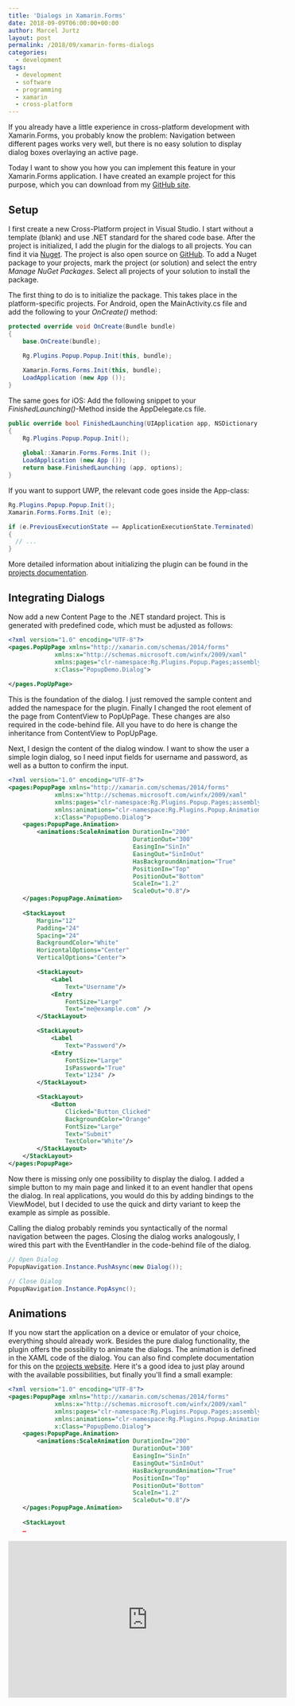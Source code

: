 ```yaml
---
title: 'Dialogs in Xamarin.Forms'
date: 2018-09-09T06:00:00+00:00
author: Marcel Jurtz
layout: post
permalink: /2018/09/xamarin-forms-dialogs
categories:
  - development
tags:
  - development
  - software
  - programming
  - xamarin
  - cross-platform
---
```


If you already have a little experience in cross-platform development with Xamarin.Forms, 
you probably know the problem: Navigation between different pages works very well, 
but there is no easy solution to display dialog boxes overlaying an active page.

Today I want to show you how you can implement this feature in your Xamarin.Forms application. 
I have created an example project for this purpose, which you can download from my 
[GitHub site](https://github.com/MarcelJurtz/XamarinDialogDemo).

## Setup

I first create a new Cross-Platform project in Visual Studio. 
I start without a template (blank) and use .NET standard for the shared code base. 
After the project is initialized, I add the plugin for the dialogs to all projects. 
You can find it via [Nuget](https://www.nuget.org/packages/Rg.Plugins.Popup/). 
The project is also open source on [GitHub](https://github.com/rotorgames/Rg.Plugins.Popup). 
To add a Nuget package to your projects, mark the project (or solution) and select the entry 
*Manage NuGet Packages*. Select all projects of your solution to install the package.

The first thing to do is to initialize the package. This takes place in the platform-specific projects. 
For Android, open the MainActivity.cs file and add the following to your *OnCreate()* method:

```csharp 
protected override void OnCreate(Bundle bundle)
{
    base.OnCreate(bundle);

    Rg.Plugins.Popup.Popup.Init(this, bundle);
        
    Xamarin.Forms.Forms.Init(this, bundle);
    LoadApplication (new App ());
}
```

The same goes for iOS: Add the following snippet to your *FinishedLaunching()*-Method inside the AppDelegate.cs file.

```csharp 
public override bool FinishedLaunching(UIApplication app, NSDictionary options)
{
    Rg.Plugins.Popup.Popup.Init();
      
    global::Xamarin.Forms.Forms.Init ();
    LoadApplication (new App ());
    return base.FinishedLaunching (app, options);
}
```


If you want to support UWP, the relevant code goes inside the App-class:

```csharp 
Rg.Plugins.Popup.Popup.Init();
Xamarin.Forms.Forms.Init (e);

if (e.PreviousExecutionState == ApplicationExecutionState.Terminated)
{
  // ...
}
```

More detailed information about initializing the plugin can be found in the 
[projects documentation](https://github.com/rotorgames/Rg.Plugins.Popup/wiki/Getting-started).

## Integrating Dialogs

Now add a new Content Page to the .NET standard project. This is generated with predefined code, which must be adjusted as follows:

```xml 
<?xml version="1.0" encoding="UTF-8"?>
<pages.PopUpPage xmlns="http://xamarin.com/schemas/2014/forms" 
             xmlns:x="http://schemas.microsoft.com/winfx/2009/xaml"
             xmlns:pages="clr-namespace:Rg.Plugins.Popup.Pages;assembly=Rg.Plugins.Popup"
             x:Class="PopupDemo.Dialog">
    
</pages.PopUpPage>
```

This is the foundation of the dialog. I just removed the sample content and added the namespace for the plugin. 
Finally I changed the root element of the page from ContentView to PopUpPage. 
These changes are also required in the code-behind file. 
All you have to do here is change the inheritance from ContentView to PopUpPage.

Next, I design the content of the dialog window. I want to show the user a simple login dialog, 
so I need input fields for username and password, as well as a button to confirm the input.

```xml 
<?xml version="1.0" encoding="UTF-8"?>
<pages:PopupPage xmlns="http://xamarin.com/schemas/2014/forms" 
             xmlns:x="http://schemas.microsoft.com/winfx/2009/xaml"
             xmlns:pages="clr-namespace:Rg.Plugins.Popup.Pages;assembly=Rg.Plugins.Popup"
             xmlns:animations="clr-namespace:Rg.Plugins.Popup.Animations;assembly=Rg.Plugins.Popup"
             x:Class="PopupDemo.Dialog">
    <pages:PopupPage.Animation>
        <animations:ScaleAnimation DurationIn="200"
                                   DurationOut="300"
                                   EasingIn="SinIn"
                                   EasingOut="SinInOut"
                                   HasBackgroundAnimation="True"
                                   PositionIn="Top"
                                   PositionOut="Bottom"
                                   ScaleIn="1.2"
                                   ScaleOut="0.8"/>
    </pages:PopupPage.Animation>
    
    <StackLayout
        Margin="12"
        Padding="24"
        Spacing="24"
        BackgroundColor="White"
        HorizontalOptions="Center"
        VerticalOptions="Center">

        <StackLayout>
            <Label
                Text="Username"/>
            <Entry
                FontSize="Large"
                Text="me@example.com" />
        </StackLayout>

        <StackLayout>
            <Label
                Text="Password"/>
            <Entry
                FontSize="Large"
                IsPassword="True"
                Text="1234" />
        </StackLayout>

        <StackLayout>
            <Button
                Clicked="Button_Clicked"
                BackgroundColor="Orange"
                FontSize="Large"
                Text="Submit"
                TextColor="White"/>
        </StackLayout>
    </StackLayout>
</pages:PopupPage>
```

Now there is missing only one possibility to display the dialog. 
I added a simple button to my main page and linked it to an event handler that opens the dialog. 
In real applications, you would do this by adding bindings to the ViewModel, 
but I decided to use the quick and dirty variant to keep the example as simple as possible.

Calling the dialog probably reminds you syntactically of the normal navigation between the pages. 
Closing the dialog works analogously, I wired this part with the EventHandler in the code-behind file of the dialog.

```csharp 
// Open Dialog
PopupNavigation.Instance.PushAsync(new Dialog());

// Close Dialog
PopupNavigation.Instance.PopAsync();
```

## Animations

If you now start the application on a device or emulator of your choice, everything should already work. 
Besides the pure dialog functionality, the plugin offers the possibility to animate the dialogs. 
The animation is defined in the XAML code of the dialog. 
You can also find complete documentation for this on the 
[projects website](https://github.com/rotorgames/Rg.Plugins.Popup/wiki/Animations). 
Here it's a good idea to just play around with the available possibilities, but finally you'll find a small example:

```xml 
<?xml version="1.0" encoding="UTF-8"?>
<pages:PopupPage xmlns="http://xamarin.com/schemas/2014/forms" 
             xmlns:x="http://schemas.microsoft.com/winfx/2009/xaml"
             xmlns:pages="clr-namespace:Rg.Plugins.Popup.Pages;assembly=Rg.Plugins.Popup"
             xmlns:animations="clr-namespace:Rg.Plugins.Popup.Animations;assembly=Rg.Plugins.Popup"
             x:Class="PopupDemo.Dialog">
    <pages:PopupPage.Animation>
        <animations:ScaleAnimation DurationIn="200"
                                   DurationOut="300"
                                   EasingIn="SinIn"
                                   EasingOut="SinInOut"
                                   HasBackgroundAnimation="True"
                                   PositionIn="Top"
                                   PositionOut="Bottom"
                                   ScaleIn="1.2"
                                   ScaleOut="0.8"/>
    </pages:PopupPage.Animation>
    
    <StackLayout
	…
```

<iframe width="560" height="315" src="https://www.youtube.com/embed/xgXXz-FT2I4?rel=0" frameborder="0" allow="autoplay; encrypted-media" allowfullscreen></iframe>
